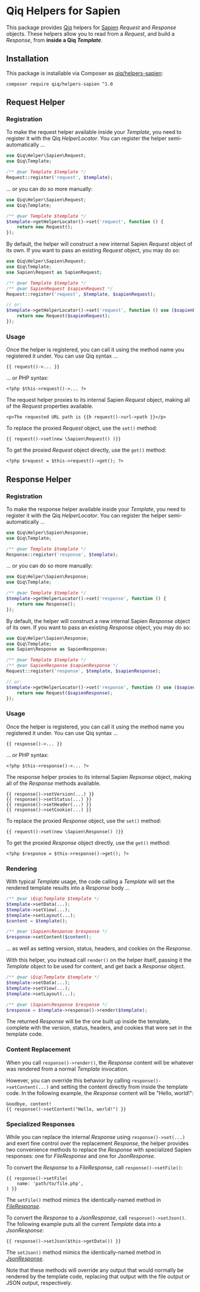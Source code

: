 # Qiq Helpers for Sapien

This package provides [Qiq](https://qiqphp.com) helpers for
[Sapien](https://sapienphp.com) _Request_ and _Response_ objects. These helpers
allow you to read from a _Request_, and build a _Response_, from **inside a
Qiq _Template_**.

## Installation

This package is installable via Composer as
[qiq/helpers-sapien](https://packagist.org/packages/qiq/helper-sapien):

```
composer require qiq/helpers-sapien ^1.0
```

## Request Helper

### Registration

To make the request helper available inside your _Template_, you need to
register it with the Qiq _HelperLocator_. You can register the helper
semi-automatically ...

```php
use Qiq\Helper\Sapien\Request;
use Qiq\Template;

/** @var Template $template */
Request::register('request', $template);
```

... or you can do so more manually:

```php
use Qiq\Helper\Sapien\Request;
use Qiq\Template;

/** @var Template $template */
$template->getHelperLocator()->set('request', function () {
    return new Request();
});
```

By default, the helper will construct a new internal Sapien _Request_ object of
its own. If you want to pass an existing _Request_ object, you may do so:

```php
use Qiq\Helper\Sapien\Request;
use Qiq\Template;
use Sapien\Request as SapienRequest;

/** @var Template $template */
/** @var SapienRequest $sapienRequest */
Request::register('request', $template, $sapienRequest);

// or:
$template->getHelperLocator()->set('request', function () use ($sapienRequest) {
    return new Request($sapienRequest);
});
```

### Usage

Once the helper is registered, you can call it using the method name you
registered it under. You can use Qiq syntax ...

```qiq
{{ request()->... }}
```

... or PHP syntax:

```html+php
<?php $this->request()->... ?>
```

The request helper proxies to its internal Sapien _Request_ object, making
all of the _Request_ properties available.

```qiq
<p>The requested URL path is {{h request()->url->path }}</p>
```

To replace the proxied _Request_ object, use the `set()` method:

```qiq
{{ request()->set(new \Sapien\Request() )}}
```

To get the proxied _Request_ object directly, use the `get()` method:

```html+php
<?php $request = $this->request()->get(); ?>
```

## Response Helper

### Registration

To make the response helper available inside your _Template_, you need to
register it with the Qiq _HelperLocator_. You can register the helper
semi-automatically ...

```php
use Qiq\Helper\Sapien\Response;
use Qiq\Template;

/** @var Template $template */
Response::register('response', $template);
```

... or you can do so more manually:

```php
use Qiq\Helper\Sapien\Response;
use Qiq\Template;

/** @var Template $template */
$template->getHelperLocator()->set('response', function () {
    return new Response();
});
```

By default, the helper will construct a new internal Sapien _Response_ object of
its own. If you want to pass an existing _Response_ object, you may do so:

```php
use Qiq\Helper\Sapien\Response;
use Qiq\Template;
use Sapien\Response as SapienResponse;

/** @var Template $template */
/** @var SapienResponse $sapienResponse */
Request::register('response', $template, $sapienResponse);

// or:
$template->getHelperLocator()->set('response', function () use ($sapienResponse) {
    return new Request($sapienResponse);
});
```

### Usage

Once the helper is registered, you can call it using the method name you
registered it under. You can use Qiq syntax ...

```qiq
{{ response()->... }}
```

... or PHP syntax:

```html+php
<?php $this->response()->... ?>
```

The response helper proxies to its internal Sapien _Repsonse_ object, making
all of the _Response_ methods available.

```qiq
{{ response()->setVersion(...) }}
{{ response()->setStatus(...) }}
{{ response()->setHeader(...) }}
{{ response()->setCookie(...) }}
```

To replace the proxied _Response_ object, use the `set()` method:

```qiq
{{ request()->set(new \Sapien\Response() )}}
```

To get the proxied _Response_ object directly, use the `get()` method:

```html+php
<?php $response = $this->response()->get(); ?>
```

### Rendering

With typical _Template_ usage, the code calling a _Template_ will set the
rendered template results into a _Response_ body ...

```php
/** @var \Qiq\Template $template */
$template->setData(...);
$template->setView(...);
$template->setLayout(...);
$content = $template();

/** @var \Sapien\Response $response */
$response->setContent($content);
```

... as well as setting version, status, headers, and cookies on the _Response_.

With this helper, you instead call `render()` on the helper itself, passing it
the _Template_ object to be used for content, and get back a _Response_
object.


```php
/** @var \Qiq\Template $template */
$template->setData(...);
$template->setView(...);
$template->setLayout(...);

/** @var \Sapien\Response $response */
$response = $template->response()->render($template);
```

The returned _Response_ will be the one built up inside the template, complete
with the version, status, headers, and cookies that were set in the template
code.

### Content Replacement

When you call `response()->render()`, the _Response_ content will be whatever
was rendered from a normal _Template_ invocation.

However, you can override this behavior by calling `response()->setContent(...)`
and setting the content directly from inside the template code. In the following
example, the _Response_ content will be "Hello, world!":

```qiq
Goodbye, content!
{{ response()->setContent("Hello, world!") }}
```

### Specialized Responses

While you can replace the internal _Response_ using `response()->set(...)` and
exert fine control over the replacement _Response_, the helper provides two
convenience methods to replace the _Response_ with specialized Sapien
responses: one for _FileResponse_ and one for _JsonResponse_.

To convert the _Response_ to a _FileResponse_, call `response()->setFile()`:

```qiq
{{ response()->setFile(
    name: 'path/to/file.php',
) }}
```

The `setFile()` method mimics the identically-named method in
[_FileResponse_](https://sapienphp.com/1.x/response/special.html#1-2-9-1).

To convert the _Response_ to a _JsonResponse_, call `response()->setJson()`. The
following example puts all the current _Template_ data into a _JsonResponse_:

```qiq
{{ response()->setJson($this->getData()) }}
```

The `setJson()` method mimics the identically-named method in
[_JsonResponse_](https://sapienphp.com/1.x/response/special.html#1-2-9-2).

Note that these methods will override any output that would normally be rendered
by the template code, replacing that output with the file output or JSON output,
respectively.
